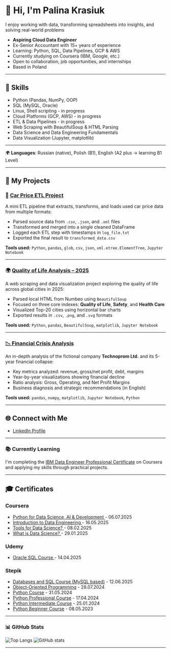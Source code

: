 # 👋 Hi, I'm Palina Krasiuk

I enjoy working with data, transforming spreadsheets into insights, and solving real-world problems

- **Aspiring Cloud Data Engineer**
- Ex-Senior Accountant with 15+ years of experience  
- Learning: Python, SQL, Data Pipelines, GCP & AWS  
- Currently studying on Coursera (IBM, Google, etc.)  
- Open to collaboration, job opportunities, and internships
- Based in Poland

---

## 🧠 Skills 
- Python (Pandas, NumPy, OOP)
- SQL (MySQL, Oracle)
- Linux, Shell scripting - in progress
- Cloud Platforms (GCP, AWS) - in progress
- ETL & Data Pipelines - in progress
- Web Scraping with BeautifulSoup & HTML Parsing
- Data Science and Data Engineering Fundamentals
- Data Visualization (Jupyter, matplotlib)

---

🌍 **Languages**: Russian (native), Polish (B1), English (A2 plus -> learning B1 Level)

---

## 🚀 My Projects

### 🚗 [Car Price ETL Project](https://github.com/CloudDataPalina/ETL_Project/)

A mini ETL pipeline that extracts, transforms, and loads used car price data from multiple formats:

- Parsed source data from `.csv`, `.json`, and `.xml` files  
- Transformed and merged into a single cleaned DataFrame  
- Logged each ETL step with timestamps in `log_file.txt`  
- Exported the final result to `transformed_data.csv`

**Tools used:** `Python`, `pandas`, `glob`, `csv`, `json`, `xml.etree.ElementTree`, `Jupyter Notebook`

---

### 🌍 [Quality of Life Analysis – 2025](https://github.com/CloudDataPalina/Quality-of-Life-2025)

A web scraping and data visualization project exploring the quality of life across global cities in 2025:

- Parsed local HTML from Numbeo using `BeautifulSoup`
- Focused on three core indexes: **Quality of Life**, **Safety**, and **Health Care**
- Visualized Top-20 cities using horizontal bar charts
- Exported results in `.csv`, `.png`, and `.svg` formats

**Tools used:** `Python`, `pandas`, `BeautifulSoup`, `matplotlib`, `Jupyter Notebook`

---

### [📉 Financial Crisis Analysis](https://github.com/CloudDataPalina/Financial-Crisis-Analysis)

An in-depth analysis of the fictional company **Technoprom Ltd.** and its 5-year financial collapse:

- Key metrics analyzed: revenue, gross/net profit, debt, margins  
- Year-by-year visualizations showing financial decline  
- Ratio analysis: Gross, Operating, and Net Profit Margins  
- Business diagnosis and strategic recommendations (in English)

**Tools used:** `pandas`, `numpy`, `matplotlib`, `Jupyter Notebook`, `Python`

---

## 🌐 Connect with Me
- [LinkedIn Profile](https://www.linkedin.com/in/palina-krasiuk-954404372/)

---

### 📚 Currently Learning
I'm completing the [IBM Data Engineer Professional Certificate](https://www.coursera.org/professional-certificates/ibm-data-engineer) on Coursera and applying my skills through practical projects.

---

## 🎓 Certificates

### Coursera

- [Python for Data Science, AI & Development ](https://www.coursera.org/account/accomplishments/verify/RE1QJ5J27Q9M) - 06.07.2025
- [Introduction to Data Engineering ](https://www.coursera.org/account/accomplishments/verify/Q1QM933TRCOI) - 16.05.2025 
- [Tools for Data Science? ](https://www.coursera.org/account/accomplishments/verify/7MXBOZMD8SHE) - 08.02.2025
- [What is Data Science? ](https://www.coursera.org/account/accomplishments/verify/6XFV92CM88JB) - 29.01.2025
  

### Udemy

- [Oracle SQL Course ](https://www.udemy.com/certificate/UC-0980df6f-7645-4129-a572-7a045118e41e/) - 14.04.2025
  

### Stepik

- [Databases and SQL Course (MySQL based)](https://stepik.org/cert/2888336?lang=en) - 12.06.2025
- [Object-Oriented Programming](https://stepik.org/cert/2530129?lang=en) - 28.07.2024 
- [Python Course](https://stepik.org/cert/2486167?lang=en) - 31.05.2024
- [Python Professional Course](https://stepik.org/cert/2432220?lang=en) - 17.04.2024
- [Python Intermediate Course](https://stepik.org/cert/2341634?lang=en) - 25.01.2024   
- [Python Beginner Course](https://stepik.org/cert/2056820?lang=en) - 08.05.2023

---

### 📊 GitHub Stats

![Top Langs](https://github-readme-stats.vercel.app/api/top-langs/?username=CloudDataPalina&layout=compact)
![GitHub stats](https://github-readme-stats.vercel.app/api?username=CloudDataPalina&show_icons=true)

---
  
